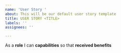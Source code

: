 ```yaml
---
name: 'User Story '
about: This will be our default user story template
title: USER STORY <TITLE>
labels: ''
assignees: ''

---
```


As a **role** I can **capabilities** so that **received benefits**
